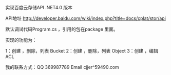 实现百度云存储API .NET4.0 版本

API地址 http://developer.baidu.com/wiki/index.php?title=docs/cplat/stor/api


默认调试代码Program.cs ，引用的包在package 里面。

实现的功能为：

1：创建 ，删除，列表 Bucket
2：创建 ，删除，列表 Object
3：创建 ，编辑  ACL

我的联系方式：QQ 369987789 Email cjjer^59490.com


